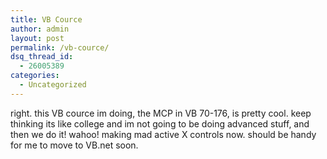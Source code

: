 ```yaml
---
title: VB Cource
author: admin
layout: post
permalink: /vb-cource/
dsq_thread_id:
  - 26005389
categories:
  - Uncategorized
---
```

right. this VB cource im doing, the MCP in VB 70-176, is pretty cool. keep thinking its like college and im not going to be doing advanced stuff, and then we do it! wahoo! making mad active X controls now. should be handy for me to move to VB.net soon.